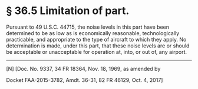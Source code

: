# § 36.5   Limitation of part.

Pursuant to 49 U.S.C. 44715, the noise levels in this part have been determined to be as low as is economically reasonable, technologically practicable, and appropriate to the type of aircraft to which they apply. No determination is made, under this part, that these noise levels are or should be acceptable or unacceptable for operation at, into, or out of, any airport. 



---

[N] [Doc. No. 9337, 34 FR 18364, Nov. 18, 1969, as amended by 

Docket FAA-2015-3782, Amdt. 36-31, 82 FR 46129, Oct. 4, 2017]




